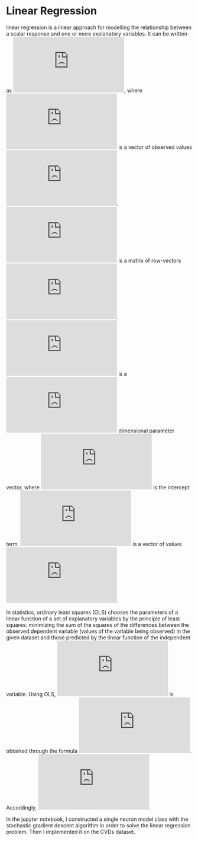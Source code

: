 # Linear Regression

linear regression is a linear approach for modelling the relationship between a scalar response and one or more explanatory variables. It can be written as ![](https://latex.codecogs.com/svg.latex?%7B%5Cdisplaystyle%20%7By%7D%20%3D%20X%7B%7B%5Cbeta%20%7D%7D&plus;%7B%7B%5Cvarepsilon%20%7D%7D%7D), where ![](https://latex.codecogs.com/svg.latex?y) is a vector of observed values ![](https://latex.codecogs.com/svg.latex?%5Cdisplaystyle%20y_%7Bi%7D). ![](https://latex.codecogs.com/svg.latex?X) is a matrix of row-vectors ![](https://latex.codecogs.com/svg.latex?%5Cdisplaystyle%20%7Bx%7D_%7Bi%7D). ![](https://latex.codecogs.com/svg.latex?%5Cbeta) is a ![](https://latex.codecogs.com/svg.latex?%7B%5Cdisplaystyle%20%28p&plus;1%29%7D) dimensional parameter vector, where ![](https://latex.codecogs.com/svg.latex?%7B%5Cdisplaystyle%20%5Cbeta%20_%7B0%7D%7D) is the intercept term. ![](https://latex.codecogs.com/svg.latex?%7B%5Cdisplaystyle%20%7B%7B%5Cvarepsilon%20%7D%7D%7D) is a vector of values ![](https://latex.codecogs.com/svg.latex?%7B%5Cdisplaystyle%20%5Cvarepsilon%20_%7Bi%7D%7D).

In statistics, ordinary least squares (OLS) chooses the parameters of a linear function of a set of explanatory variables by the principle of least squares: minimizing the sum of the squares of the differences between the observed dependent variable (values of the variable being observed) in the given dataset and those predicted by the linear function of the independent variable. Using OLS, ![](https://latex.codecogs.com/svg.latex?%5Chat%7B%7B%5Cbeta%7D%7D) is obtained through the formula ![](https://latex.codecogs.com/svg.latex?%5Chat%7B%7B%5Cbeta%7D%7D%3D%5Cleft%28%7BX%7D%5E%7B%5Ctop%7D%7BX%7D%5Cright%29%5E%7B-1%7D%20%7BX%7D%5E%7B%5Ctop%7D%7By%7D). Accordingly, ![](https://latex.codecogs.com/svg.latex?%5Chat%7By%7D%20%3D%20X%5Chat%7B%5Cbeta%7D).

In the jupyter notebook, I constructed a single neuron model class with the stochastic gradient descent algorithm in order to solve the linear regression problem. Then I implemented it on the CVDs dataset. 